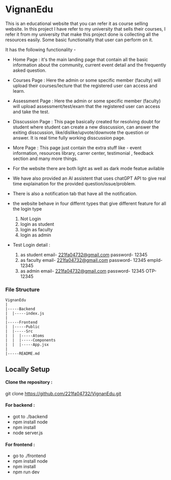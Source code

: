 
# VignanEdu

This is an educational website that you can refer it as course selling website. In this project I have refer to my university that sells their courses, I refer it from my university that make this project done is collecting all the resources easily. Some basic functionality that user can perform on it.

It has the following functionality -

- Home Page : it's the main landing page that contain all the basic information about the community, current event detail and the frequently asked question.
- Courses Page : Here the admin or some specific member (faculty) will upload their courses/lecture that the registered user can access and learn.
- Assessment Page : Here the admin or some specific member (faculty) will upload assessment/test/exam that the registered user can access and take the test.
- Disscussion Page : This page basically created for resolving doubt for student where student can create a new disscussion, can answer the exiting disscussion, like/dislike/upvote/downvote the question or answer. It is real time fully working disscussion page.
- More Page : This page just contain the extra stuff like - event information, resources library, carrer center, testimonial , feedback section and many more things.
- For the website there are both light as well as dark mode featue avilable
- We have also provided an AI assistent that uses chatGPT API to give real time explaination for the provided question/issue/problem.
- There is also a notification tab that have all the notification.
- the website behave in four differnt types that give different feature for all the login type
  1. Not Login
  2. login as student
  3. login as faculty
  4. login as admin
 
- Test Login detail :
  1. as student email- 221fa04732@gmail.com  password- 12345
  2. as faculty email- 221fa04732@gmail.com  password- 12345 empId-12345
  3. as admin email- 221fa04732@gmail.com  password- 12345 OTP-12345


### File Structure

    VignanEdu 
    |
    |-----Backend
    |  |-----index.js
    |  
    |-----Frontend
    |  |-----Public
    |  |-----Src
    |  |  |-----Atoms
    |  |  |-----Components
    |  |  |-----App.jsx
    |
    |-----README.md

    
## Locally Setup

#### Clone the repository :

git clone https://github.com/221fa04732/VignanEdu.git

#### For backend :

- got to ./backend
- npm install node
- npm install
- node server.js

#### For frontend :

- go to ./frontend
- npm install node
- npm install
- npm run dev



